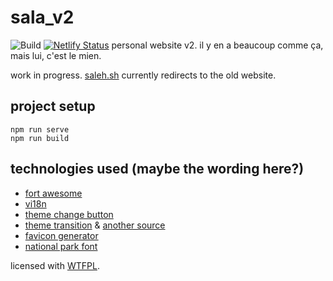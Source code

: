 # sala_v2
![Build](https://github.com/sashaverma/corona-courier/workflows/Build/badge.svg) [![Netlify Status](https://api.netlify.com/api/v1/badges/29595778-1307-4507-8c47-2d05b733ee43/deploy-status)](https://app.netlify.com/sites/musing-rosalind-eedabd/deploys)
personal website v2. il y en a beaucoup comme ça, mais lui, c'est le mien.

work in progress. [saleh.sh](https://saleh.sh) currently redirects to the old website.

## project setup
```
npm run serve
npm run build
```

## technologies used (maybe the wording here?)
* [fort awesome](https://fortawesome.com)
* [vi18n](https://github.com/kazupon/vue-i18n)
* [theme change button](https://codepen.io/moso/pen/MxLwbE)
* [theme transition](https://medium.com/@mwichary/dark-theme-in-a-day-3518dde2955a) & [another source](https://codepen.io/jaredpdesigns/pen/dXkBJZ)
* [favicon generator](https://ionos.com/tools/favicon-generator)
* [national park font](https://nationalparktypeface.com)


licensed with [WTFPL](http://www.wtfpl.net).
